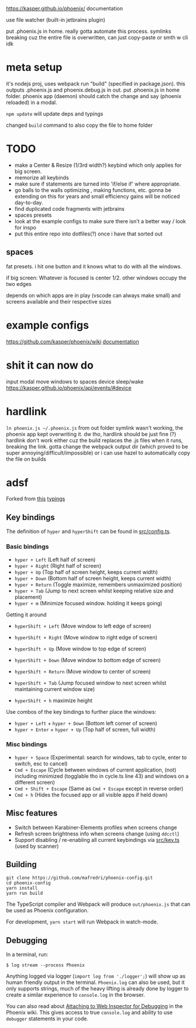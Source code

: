 https://kasper.github.io/phoenix/ documentation


use file watcher (built-in jetbrains plugin)

put .phoenix.js in home. really gotta automate this process. symlinks breaking cuz the entire file is overwritten, can just copy-paste or smth w cli idk

# meta setup
it's nodejs proj, uses webpack
run "build" (specified in package.json). this outputs .phoenix.js and phoenix.debug.js in out. put .phoenix.js in home folder. phoenix app (daemon) should catch the change and say (phoenix reloaded) in a modal.

`npm update` will update deps and typings

changed `build` command to also copy the file to home folder
# TODO

* make a Center & Resize (1/3rd width?) keybind which only applies for big screen.
* memorize all keybinds
* make sure if statements are turned into 'if/else if' where appropriate.
* go balls to the walls optimizing , making functions, etc. gonna be extending on this for years and small efficiency gains will be noticed day-to-day.
* find duplicated code fragments with jetbrains
* spaces presets
* look at the example configs to make sure there isn't a better way / look for inspo
* put this entire repo into dotfiles(?) once i have that sorted out
## spaces
fat presets. i hit one button and it knows what to do with all the windows. 

if big screen:
Whatever is focused is center 1/2. other windows occupy the two edges


depends on which apps are in play (vscode can always make small) and screens available and their respective sizes
# example configs
https://github.com/kasper/phoenix/wiki
[documentation](https://kasper.github.io/phoenix/)
# shit it can now do
input modal
move windows to spaces
device sleep/wake https://kasper.github.io/phoenix/api/events/#device
# hardlink
`ln phoenix.js ~/.phoenix.js` from out folder
symlink wasn't working, the phoenix app kept overwriting it. dw tho, hardlink should be just fine (?)
hardlink don't work either cuz the build replaces the .js files when it runs, breaking the link. gotta change the webpack output dir (which proved to be super annoying/difficult/impossible) or i can use hazel to automatically copy the file on builds

# adsf
Forked from [this](https://github.com/mafredri/phoenix-config/tree/main)
[typings](https://github.com/mafredri/phoenix-typings)


## Key bindings

The definition of `hyper` and `hyperShift` can be found in [src/config.ts](src/config.ts).

### Basic bindings

* `hyper + Left` (Left half of screen)
* `hyper + Right` (Right half of screen)
* `hyper + Up` (Top half of screen height, keeps current width)
* `hyper + Down` (Bottom half of screen height, keeps current width)
* `hyper + Return` (Toggle maximize, remembers unmaximized position)
* `hyper + Tab` (Jump to next screen whilst keeping relative size and placement)
* `hyper + m` (Minimize focused window. holding it keeps going)

Getting it around
* `hyperShift + Left` (Move window to left edge of screen)
* `hyperShift + Right` (Move window to right edge of screen)
* `hyperShift + Up` (Move window to top edge of screen)
* `hyperShift + Down` (Move window to bottom edge of screen)

* `hyperShift + Return` (Move window to center of screen)
* `hyperShift + Tab` (Jump focused window to next screen whilst maintaining current window size)
* `hyperShift + h` maximize height

Use combos of the key bindings to further place the windows:

* `hyper + Left` + `hyper + Down` (Bottom left corner of screen)
* `hyper + Enter` + `hyper + Up` (Top half of screen, full width)



### Misc bindings


* `hyper + Space` (Experimental: search for windows, tab to cycle, enter to switch, esc to cancel)
* `Cmd + Escape` (Cycle between windows of current application, (not) including minimized (togglable tho in cycle.ts line 43) and windows on a different screen)
* `Cmd + Shift + Escape` (Same as `Cmd + Escape` except in reverse order)
* `Cmd + h` (Hides the focused app or all visible apps if held down)

## Misc features

* Switch between Karabiner-Elements profiles when screens change
* Refresh screen brightness info when screens change (using `ddcctl`)
* Support disabling / re-enabling all current keybindings via [src/key.ts](src/key.ts) (used by scanner)

## Building

```
git clone https://github.com/mafredri/phoenix-config.git
cd phoenix-config
yarn install
yarn run build
```

The TypeScript compiler and Webpack will produce `out/phoenix.js` that can be used as Phoenix configuration. 

For development, `yarn start` will run Webpack in watch-mode.

## Debugging

In a terminal, run:

```console
$ log stream --process Phoenix
```

Anything logged via logger (`import log from './logger';`) will show up as human friendly output in the terminal. `Phoenix.log` can also be used, but it only supports strings, much of the heavy lifting is already done by logger to create a similar experience to `console.log` in the browser.

You can also read about [Attaching to Web Inspector for Debugging](https://github.com/kasper/phoenix/wiki/Attaching-to-Web-Inspector-for-Debugging) in the Phoenix wiki. This gives access to true `console.log` and ability to use `debugger` statements in your code.
